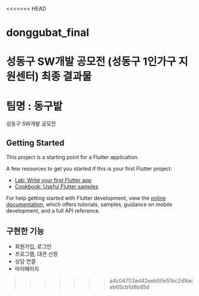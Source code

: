 <<<<<<< HEAD
# donggubat_final
성동구 SW개발 공모전 (성동구 1인가구 지원센터) 최종 결과물
=======
# 팀명 : 동구밭

성동구 SW개발 공모전

## Getting Started

This project is a starting point for a Flutter application.

A few resources to get you started if this is your first Flutter project:

- [Lab: Write your first Flutter app](https://docs.flutter.dev/get-started/codelab)
- [Cookbook: Useful Flutter samples](https://docs.flutter.dev/cookbook)

For help getting started with Flutter development, view the
[online documentation](https://docs.flutter.dev/), which offers tutorials,
samples, guidance on mobile development, and a full API reference.

## 구현한 기능

- 회원가입, 로그인
- 프로그램, 대관 신청
- 상담 연결
- 마이페이지
>>>>>>> a4c04703ad42eeb00e51bc2d9aceb65cb1d8b85d
